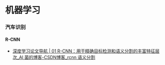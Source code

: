 # 机器学习

### 汽车识别

#### R-CNN

- [深度学习论文导航 | 01 R-CNN：用于精确目标检测和语义分割的丰富特征层次_AI 菌的博客-CSDN博客_rcnn 语义分割](https://ai-wx.blog.csdn.net/article/details/104348329)